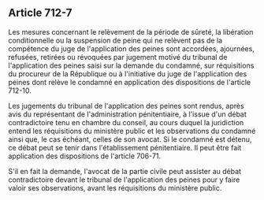 Article 712-7
----
Les mesures concernant le relèvement de la période de sûreté, la libération
conditionnelle ou la suspension de peine qui ne relèvent pas de la compétence du
juge de l'application des peines sont accordées, ajournées, refusées, retirées
ou révoquées par jugement motivé du tribunal de l'application des peines saisi
sur la demande du condamné, sur réquisitions du procureur de la République ou à
l'initiative du juge de l'application des peines dont relève le condamné en
application des dispositions de l'article 712-10.

Les jugements du tribunal de l'application des peines sont rendus, après avis du
représentant de l'administration pénitentiaire, à l'issue d'un débat
contradictoire tenu en chambre du conseil, au cours duquel la juridiction entend
les réquisitions du ministère public et les observations du condamné ainsi que,
le cas échéant, celles de son avocat. Si le condamné est détenu, ce débat peut
se tenir dans l'établissement pénitentiaire. Il peut être fait application des
dispositions de l'article 706-71.

S'il en fait la demande, l'avocat de la partie civile peut assister au débat
contradictoire devant le tribunal de l'application des peines pour y faire
valoir ses observations, avant les réquisitions du ministère public.
